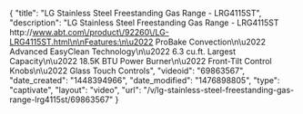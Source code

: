 {
    "title": "LG Stainless Steel Freestanding Gas Range - LRG4115ST",
    "description": "LG Stainless Steel Freestanding Gas Range - LRG4115ST http:\/\/www.abt.com\/product\/92260\/LG-LRG4115ST.html\n\nFeatures:\n\u2022 ProBake Convection\n\u2022 Advanced EasyClean Technology\n\u2022 6.3 cu.ft. Largest Capacity\n\u2022 18.5K BTU Power Burner\n\u2022 Front-Tilt Control Knobs\n\u2022 Glass Touch Controls",
    "videoid": "69863567",
    "date_created": "1448394966",
    "date_modified": "1476898805",
    "type": "captivate",
    "layout": "video",
    "url": "\/v\/lg-stainless-steel-freestanding-gas-range-lrg4115st\/69863567"
}